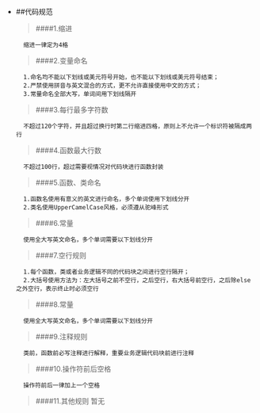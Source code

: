 * ##代码规范
    > ####1.缩进
    
        缩进一律定为4格
        
    > ####2.变量命名
    
        1.命名均不能以下划线或美元符号开始，也不能以下划线或美元符号结束；
        2.严禁使用拼音与英文混合的方式，更不允许直接使用中文的方式；
        3.常量命名全部大写，单词间用下划线隔开
    > ####3.每行最多字符数
    
        不超过120个字符，并且超过换行时第二行缩进四格，原则上不允许一个标识符被隔成两行
    > ####4.函数最大行数
    
        不超过100行，超过需要视情况对代码块进行函数封装
    > ####5.函数、类命名
    
        1.函数名使用有意义的英文进行命名，多个单词使用下划线分开
        2.类名使用UpperCamelCase风格，必须遵从驼峰形式
    > ####6.常量
    
        使用全大写英文命名，多个单词需要以下划线分开
    > ####7.空行规则
    
        1.每个函数，类或者业务逻辑不同的代码块之间进行空行隔开；
        2.大括号使用方法为：左大括号之前不空行，之后空行，右大括号前空行，之后除else之外空行，表示终止时必须空行
    > ####8.常量
    
        使用全大写英文命名，多个单词需要以下划线分开
    > ####9.注释规则
    
        类前，函数前必写注释进行解释，重要业务逻辑代码块前进行注释
    > ####10.操作符前后空格
    
        操作符前后一律加上一个空格
    > ####11.其他规则
        暂无

    





